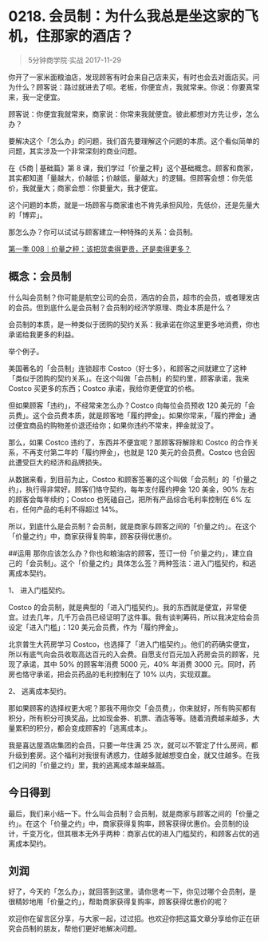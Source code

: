# 0218. 会员制：为什么我总是坐这家的飞机，住那家的酒店？
> 5分钟商学院·实战
2017-11-29

你开了一家米面粮油店，发现顾客有时会来自己店来买，有时也会去对面店买。问为什么？顾客说：路过就进去了呗。老板，你便宜点，我就常来。你说：你要真常来，我一定便宜。

顾客说：你便宜我就常来，商家说：你常来我就便宜。彼此都想对方先让步，怎么办？

要解决这个「怎么办」的问题，我们首先要理解这个问题的本质。这个看似简单的问题，其实涉及一个非常深刻的商业问题。

在《5商 | 基础篇》第 8 课，我们学过「价量之秤」这个基础概念。顾客和商家，其实都知道「量越大，价越低；价越低，量越大」的逻辑。但顾客会想：你先低价，我就量大；商家会想：你要量大，我才便宜。

这个问题的本质，就是一场顾客与商家谁也不肯先承担风险，先低价，还是先量大的「博弈」。

那怎么办？你可以试试与顾客建立一种特殊的关系：会员制。

[第一季 008｜价量之秤：该把货卖得更贵，还是卖得更多？]()

## 概念：会员制
什么叫会员制？你可能是航空公司的会员，酒店的会员，超市的会员，或者理发店的会员。但到底什么是会员制？会员制的经济学原理、商业本质是什么？

会员制的本质，是一种类似于团购的契约关系：我承诺在你这里更多地消费，你也承诺给我更多的利益。

举个例子。

美国著名的「会员制」连锁超市 Costco（好士多），和顾客之间就建立了这种「类似于团购的契约关系」。在这个叫做「会员制」的契约里，顾客承诺，我来 Costco 买更多的东西；Costco 承诺，我给你更便宜的价格。

但如果顾客「违约」，不经常来怎么办？Costco 向每位会员预收 120 美元的「会员费」。这个会员费本质，就是顾客地「履约押金」。如果你常来，「履约押金」通过便宜商品的购物差价退还给你；如果你违约不常来，押金就没了。

那么，如果 Costco 违约了，东西并不便宜呢？那顾客将解除和 Costco 的合作关系，不再支付第二年的「履约押金」，也就是 120 美元的会员费。Costco 也会因此遭受巨大的经济和品牌损失。

从数据来看，到目前为止，Costco 和顾客签署的这个叫做「会员制」的「价量之约」，执行得非常好。顾客们恪守契约，每年支付履约押金 120 美金，90% 左右的顾客会每年续约；Costco 也死磕自己，把所有产品综合毛利率控制在 6% 左右，任何产品的毛利不得超过 14%。

所以，到底什么是会员制？会员制，就是商家与顾客之间的「价量之约」。在这个「价量之约」中，商家获得复购率，顾客获得优惠价。

##运用
那你应该怎么办？你也和粮油店的顾客，签订一份「价量之约」，建立自己的「会员制」。这个「价量之约」具体怎么签？两种签法：进入门槛契约，和逃离成本契约。

1、 进入门槛契约。

Costco 的会员制，就是典型的「进入门槛契约」。我的东西就是便宜，非常便宜。过去几年，几千万会员已经证明了这件事。我有谈判筹码，所以我决定给会员设定「进入门槛」：120 美元会员费，作为「履约押金」。

北京普生大药房学习 Costco，也选择了「进入门槛契约」。他们的药确实便宜，所以有底气向会员收取高达百元的入会费。自愿支付百元加入药房会员的顾客，兑现了承诺，其中 50% 的顾客年消费 5000 元，40% 年消费 3000 元。同时，药房也恪守承诺，把会员药品的毛利控制在了 10% 以内，实现双赢。

2、 逃离成本契约。

那如果顾客的选择权更大呢？那我不用你交「会员费」，你来就好，所有购买都有积分，所有积分可换奖品，比如现金券、机票、酒店等等。随着消费越来越多，大量累积的积分，都会变成顾客的「逃离成本」。

我是喜达屋酒店集团的会员，只要一年住满 25 次，就可以不管定了什么房间，都升级到套房。这个福利对我很有诱惑力，住越多就越想变白金，就又住越多。在我们之间的「价量之约」里，我的逃离成本越来越高。

## 今日得到
最后，我们来小结一下。什么叫会员制？会员制，就是商家与顾客之间的「价量之约」。在这个「价量之约」中，商家获得复购率，顾客获得优惠价。会员制的设计，千变万化，但其根本无外乎两种：商家占优的进入门槛契约，和顾客占优的逃离成本契约。

## 刘润
好了，今天的「怎么办」，就回答到这里。请你思考一下，你见过哪个会员制，是很精妙地用「价量之约」，帮助商家获得复购率，顾客获得优惠价的呢？

欢迎你在留言区分享，与大家一起，过过招。也欢迎你把这篇文章分享给你正在研究会员制的朋友，帮他们更好地解决问题。




